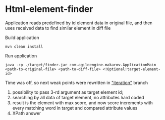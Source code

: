 # Html-element-finder

Application reads predefined by id element data in original file, and then uses received data to find similar element in diff file

Build application

```
mvn clean install
```

Run application
```
java -cp ./target/finder.jar com.agileengine.makarov.ApplicationMain <path-to-original-file> <path-to-diff-file> <!Optional!target-element-id>
```
Time was off, so next weak points were rewritten in ["iteration"](https://github.com/roger2113/Html-element-finder/pull/1/files#diff-734ce3ce5ea2fcb0de60f01140b7adcf) branch
1) possibility to pass 3-rd argument as target element id;
2) searching by all data of target element, no attributes hard coded
3) result is the element with max score, and now score increments with every matching word in target and compared attribute values
4) XPath answer
